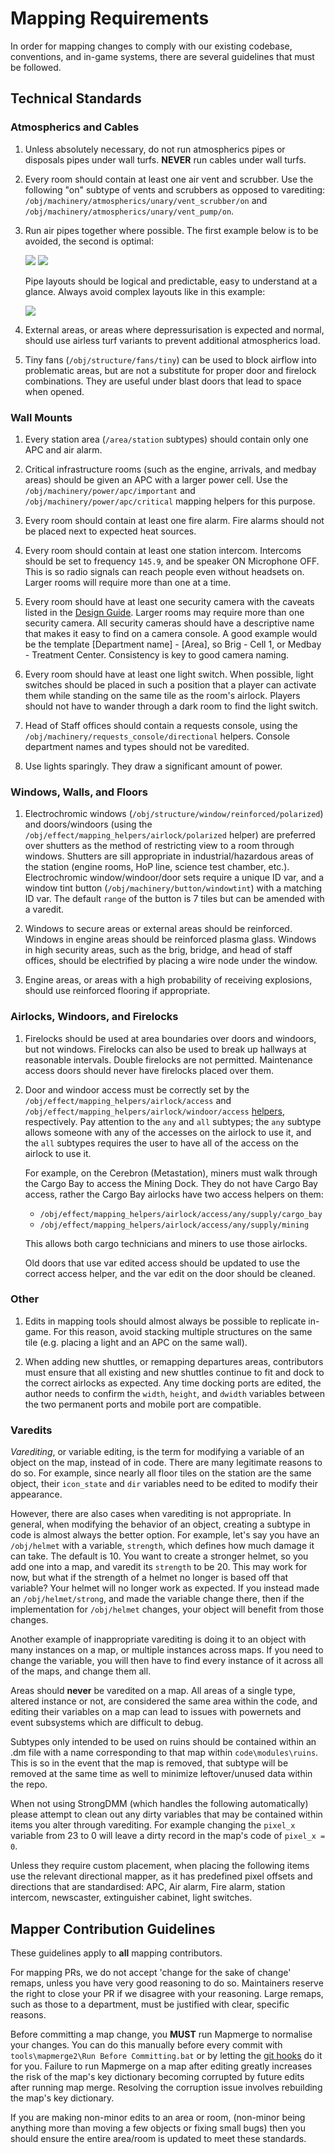 # Mapping Requirements

In order for mapping changes to comply with our existing codebase, conventions,
and in-game systems, there are several guidelines that must be followed.

## Technical Standards

### Atmospherics and Cables

1. Unless absolutely necessary, do not run atmospherics pipes or disposals pipes
   under wall turfs. **NEVER** run cables under wall turfs.

2. Every room should contain at least one air vent and scrubber. Use the
   following "on" subtype of vents and scrubbers as opposed to varediting:
   `/obj/machinery/atmospherics/unary/vent_scrubber/on` and
   `/obj/machinery/atmospherics/unary/vent_pump/on`.

3.  Run air pipes together where possible. The first example below is to be
    avoided, the second is optimal:

    ![](./images/atmos_pipes_unaligned.png) ![](./images/atmos_pipes_aligned.png)

    Pipe layouts should be logical and predictable, easy to understand at a
    glance. Always avoid complex layouts like in this example:

    ![](./images/complex_pipes.png)

4. External areas, or areas where depressurisation is expected and normal,
   should use airless turf variants to prevent additional atmospherics load.

5. Tiny fans (`/obj/structure/fans/tiny`) can be used to block airflow into
   problematic areas, but are not a substitute for proper door and firelock
   combinations. They are useful under blast doors that lead to space when
   opened.

### Wall Mounts

1. Every station area (`/area/station` subtypes) should contain only one APC and
   air alarm.

2. Critical infrastructure rooms (such as the engine, arrivals, and medbay
   areas) should be given an APC with a larger power cell. Use the
   `/obj/machinery/power/apc/important` and `/obj/machinery/power/apc/critical`
   mapping helpers for this purpose.

3. Every room should contain at least one fire alarm. Fire alarms should not be
   placed next to expected heat sources.

4. Every room should contain at least one station intercom. Intercoms should be
   set to frequency `145.9`, and be speaker ON Microphone OFF. This is so radio
   signals can reach people even without headsets on. Larger rooms will require
   more than one at a time.

5. Every room should have at least one security camera with the caveats listed
   in the [Design Guide](design.md). Larger rooms may require more than one
   security camera. All security cameras should have a descriptive name that
   makes it easy to find on a camera console. A good example would be the
   template \[Department name\] - \[Area\], so Brig - Cell 1, or Medbay -
   Treatment Center. Consistency is key to good camera naming.

6. Every room should have at least one light switch. When possible, light
   switches should be placed in such a position that a player can activate them
   while standing on the same tile as the room's airlock. Players should not
   have to wander through a dark room to find the light switch.

7. Head of Staff offices should contain a requests console, using the
   `/obj/machinery/requests_console/directional` helpers. Console department
   names and types should not be varedited.

8. Use lights sparingly. They draw a significant amount of power.

### Windows, Walls, and Floors

1. Electrochromic windows (`/obj/structure/window/reinforced/polarized`) and
   doors/windoors (using the `/obj/effect/mapping_helpers/airlock/polarized`
   helper) are preferred over shutters as the method of restricting view to a
   room through windows. Shutters are sill appropriate in industrial/hazardous
   areas of the station (engine rooms, HoP line, science test chamber, etc.).
   Electrochromic window/windoor/door sets require a unique ID var, and a
   window tint button (`/obj/machinery/button/windowtint`) with a matching ID
   var. The default `range` of the button is 7 tiles but can be amended with a
   varedit.

2. Windows to secure areas or external areas should be reinforced. Windows in
   engine areas should be reinforced plasma glass. Windows in high security
   areas, such as the brig, bridge, and head of staff offices, should be
   electrified by placing a wire node under the window.

3. Engine areas, or areas with a high probability of receiving explosions,
   should use reinforced flooring if appropriate.

### Airlocks, Windoors, and Firelocks

1. Firelocks should be used at area boundaries over doors and windoors, but not
   windows. Firelocks can also be used to break up hallways at reasonable
   intervals. Double firelocks are not permitted. Maintenance access doors
   should never have firelocks placed over them.

2. Door and windoor access must be correctly set by the
   `/obj/effect/mapping_helpers/airlock/access` and
   `/obj/effect/mapping_helpers/airlock/windoor/access` [helpers][],
   respectively. Pay attention to the `any` and `all` subtypes; the `any`
   subtype allows someone with any of the accesses on the airlock to use it,
   and the `all` subtypes requires the user to have all of the access on the
   airlock to use it.

    For example, on the Cerebron (Metastation), miners must walk through the
    Cargo Bay to access the Mining Dock. They do not have Cargo Bay access,
    rather the Cargo Bay airlocks have two access helpers on them:

    - `/obj/effect/mapping_helpers/airlock/access/any/supply/cargo_bay`
    - `/obj/effect/mapping_helpers/airlock/access/any/supply/mining`

    This allows both cargo technicians and miners to use those airlocks.

    Old doors that use var edited access should be updated to use the correct
    access helper, and the var edit on the door should be cleaned.

### Other

1. Edits in mapping tools should almost always be possible to replicate
   in-game. For this reason, avoid stacking multiple structures on the same
   tile (e.g. placing a light and an APC on the same wall).

2. When adding new shuttles, or remapping departures areas, contributors must
   ensure that all existing and new shuttles continue to fit and dock to the
   correct airlocks as expected. Any time docking ports are edited, the author
   needs to confirm the `width`, `height`, and `dwidth` variables between the
   two permanent ports and mobile port are compatible.

[helpers]: https://github.com/ParadiseSS13/Paradise/blob/master/code/modules/mapping/access_helpers.dm

### Varedits

*Varediting*, or variable editing, is the term for modifying a variable of an
object on the map, instead of in code. There are many legitimate reasons to do
so. For example, since nearly all floor tiles on the station are the same
object, their `icon_state` and `dir` variables need to be edited to modify their
appearance.

However, there are also cases when varediting is not appropriate. In general,
when modifying the behavior of an object, creating a subtype in code is almost
always the better option. For example, let's say you have an `/obj/helmet` with
a variable, `strength`, which defines how much damage it can take. The default
is 10. You want to create a stronger helmet, so you add one into a map, and
varedit its `strength` to be 20. This may work for now, but what if the strength
of a helmet no longer is based off that variable? Your helmet will no longer
work as expected. If you instead made an `/obj/helmet/strong`, and made the
variable change there, then if the implementation for `/obj/helmet` changes,
your object will benefit from those changes.

Another example of inappropriate varediting is doing it to an object with many
instances on a map, or multiple instances across maps. If you need to change the
variable, you will then have to find every instance of it across all of the
maps, and change them all.

Areas should **never** be varedited on a map. All areas of a single type,
altered instance or not, are considered the same area within the code, and
editing their variables on a map can lead to issues with powernets and event
subsystems which are difficult to debug.

Subtypes only intended to be used on ruins should be contained within an .dm
file with a name corresponding to that map within `code\modules\ruins`. This is
so in the event that the map is removed, that subtype will be removed at the
same time as well to minimize leftover/unused data within the repo.

When not using StrongDMM (which handles the following automatically) please
attempt to clean out any dirty variables that may be contained within items you
alter through varediting. For example changing the `pixel_x` variable from 23 to
0 will leave a dirty record in the map's code of `pixel_x = 0`.

Unless they require custom placement, when placing the following items use the
relevant directional mapper, as it has predefined pixel offsets and directions
that are standardised: APC, Air alarm, Fire alarm, station intercom, newscaster,
extinguisher cabinet, light switches.

## Mapper Contribution Guidelines

These guidelines apply to **all** mapping contributors.

For mapping PRs, we do not accept 'change for the sake of change' remaps, unless
you have very good reasoning to do so. Maintainers reserve the right to close
your PR if we disagree with your reasoning. Large remaps, such as those to a
department, must be justified with clear, specific reasons.

Before committing a map change, you **MUST** run Mapmerge to normalise your
changes. You can do this manually before every commit with
`tools\mapmerge2\Run Before Committing.bat` or by letting the
[git hooks](./quickstart.md#mapmerge) do it for you. Failure to run Mapmerge on
a map after editing greatly increases the risk of the map's key dictionary
becoming corrupted by future edits after running map merge. Resolving the
corruption issue involves rebuilding the map's key dictionary.

If you are making non-minor edits to an area or room, (non-minor being anything
more than moving a few objects or fixing small bugs) then you should ensure the
entire area/room is updated to meet these standards.
